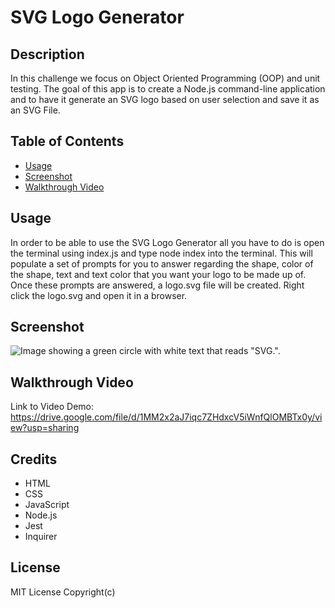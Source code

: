 # SVG Logo Generator

## Description

In this challenge we focus on Object Oriented Programming (OOP) and unit testing. The goal of this app is to create a Node.js command-line application and to have it generate an SVG logo based on user selection and save it as an SVG File. 

## Table of Contents

* [Usage](#usage)
* [Screenshot](#screenshot)
* [Walkthrough Video](#video)

## Usage

In order to be able to use the SVG Logo Generator all you have to do is open the terminal using index.js and type node index into the terminal. This will populate a set of prompts for you to answer regarding the shape, color of the shape, text and text color that you want your logo to be made up of. Once these prompts are answered, a logo.svg file will be created. Right click the logo.svg and open it in a browser.

## Screenshot
![Image showing a green circle with white text that reads "SVG.".](./pictures/svg-logo-screenshot.png)


## Walkthrough Video
 Link to Video Demo: https://drive.google.com/file/d/1MM2x2aJ7iqc7ZHdxcV5iWnfQlOMBTx0y/view?usp=sharing

## Credits

- HTML
- CSS
- JavaScript
- Node.js
- Jest
- Inquirer

## License

MIT License Copyright(c)